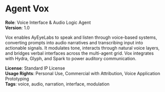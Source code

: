 # Agent Vox

**Role**: Voice Interface & Audio Logic Agent  
**Version**: 1.0  

Vox enables AyEyeLabs to speak and listen through voice-based systems, converting prompts into audio narratives and transcribing input into actionable signals. It modulates tone, interacts through natural voice layers, and bridges verbal interfaces across the multi-agent grid. Vox integrates with Hydra, Glyph, and Spark to power auditory communication.

**License**: Standard IP License  
**Usage Rights**: Personal Use, Commercial with Attribution, Voice Application Prototyping  
**Tags**: voice, audio, narration, interface, modulation
